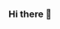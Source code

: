 ### Hi there 👋

<!--
**praveen555/praveen555** is a ✨ _special_ ✨ repository because its `README.md` (this file) appears on your GitHub profile.

Here are some ideas to get you started:

- 🔭 I’m currently working on AWS
- 🌱 I’m currently learning Python, AWS and System Design
- 👯 I’m looking to collaborate on System Design, Backend Development 
- 🤔 I’m looking for help with AWS and System Design
- 💬 Ask me about Electronics, Microcontrollers, SoC, IOT and Industry 4.0
- 📫 How to reach me: mvsprvn@gmail.com
- 😄 Pronouns: He/Him
- ⚡ Fun fact: Often dream about drifting in space, but here I am coding away my time. 
-->
